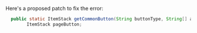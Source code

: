 Here's a proposed patch to fix the error:

```java
  public static ItemStack getCommonButton(String buttonType, String[] args) {
		ItemStack pageButton;
	